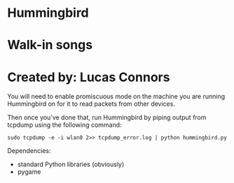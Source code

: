 # Hummingbird
# Walk-in songs
# Created by: Lucas Connors

You will need to enable promiscuous mode on the machine you are running Hummingbird on for it to read packets from other devices.

Then once you've done that, run Hummingbird by piping output from tcpdump using the following command:

`sudo tcpdump -e -i wlan0 2>> tcpdump_error.log | python hummingbird.py`

Dependencies:
- standard Python libraries (obviously)
- pygame
